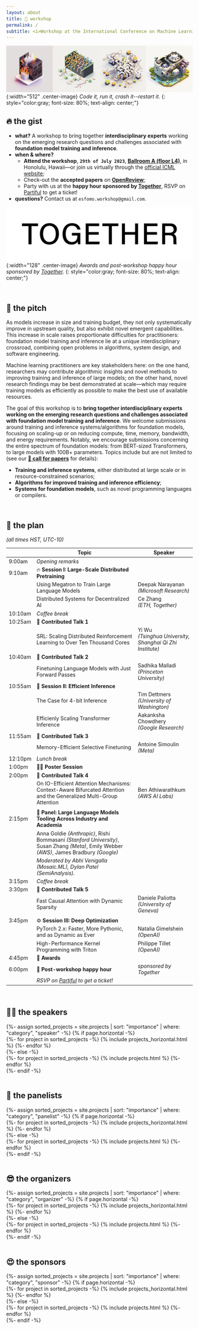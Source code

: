 ```yaml
---
layout: about
title: 🏡 workshop
permalink: /
subtitle: <i>Workshop at the International Conference on Machine Learning (ICML) 2023.</i>
---
```


![Banner](assets/img/banner.png){:width="512" .center-image}
*Code it, run it, crash it--restart it.*
{: style="color:gray; font-size: 80%; text-align: center;"}

## 🔥 the gist
* **what?** A workshop to bring together **interdisciplinary experts** working on the emerging research questions and challenges associated with **foundation model training and inference**.
* **when & where?**
  * **Attend the workshop**, **`29th of July 2023`**, **[Ballroom A (floor L4)](https://map.concept3d.com/?id=1107#!m/242756)**, in Honolulu, Hawaii—or join us virtually through the [official ICML website](https://icml.cc);
  * Check-out the **accepted papers** on **[OpenReview](https://openreview.net/group?id=ICML.cc/2023/Workshop/ES-FoMO)**;
  * Party with us at the **happy hour sponsored by [Together](https://together.ai)**, RSVP on [Partiful](https://partiful.com/e/h4AW66So2V7DOysQxNkX) to get a ticket!
* **questions?** Contact us at `esfomo.workshop@gmail.com`.
  
![Banner](assets/img/together-small.png){:width="128" .center-image}
*Awards and post-workshop happy hour sponsored by [Together](https://together.ai).*
{: style="color:gray; font-size: 80%; text-align: center;"}

<br>

## 🦾 the pitch

As models increase in size and training budget, they not only systematically improve in upstream quality, but also exhibit novel emergent capabilities. This increase in scale raises proportionate difficulties for practitioners: foundation model training and inference lie at a unique interdisciplinary crossroad, combining open problems in algorithms, system design, and software engineering. 

Machine learning practitioners are key stakeholders here: on the one hand, researchers may contribute algorithmic insights and novel methods to improving training and inference of large models; on the other hand, novel research findings may be best demonstrated at scale—which may require training models as efficiently as possible to make the best use of available resources. 

The goal of this workshop is to **bring together interdisciplinary experts working on the emerging research questions and challenges associated with foundation model training and inference**. We welcome submissions around training and inference systems/algorithms for foundation models, focusing on scaling-up or on reducing compute, time, memory, bandwidth, and energy requirements. Notably, we encourage submissions concerning the entire spectrum of foundation models: from BERT-sized Transformers, to large models with 100B+ parameters. Topics include but are not limited to (see our [**📝 call for papers**](/call/) for details): 
* **Training and inference systems**, either distributed at large scale or in resource-constrained scenarios;
* **Algorithms for improved training and inference efficiency**;
* **Systems for foundation models**, such as novel programming languages or compilers. 

<br>

## 📆 the plan
*(all times HST, UTC-10)*

|         | Topic                                                                                                                                     | Speaker                                                         |
|---------|-------------------------------------------------------------------------------------------------------------------------------------------|-----------------------------------------------------------------|
| 9:00am  | *Opening remarks*                                                                                                                         |                                                                 |
| 9:10am  | 🔥 **Session I: Large-Scale Distributed Pretraining**                                                                                     |                                                                 |
|         | Using Megatron to Train Large Language Models                                                                                             | Deepak Narayanan <br> *(Microsoft Research)*                    |
|         | Distributed Systems for Decentralized AI                                                                                                  | Ce Zhang <br> *(ETH, Together)*                                 |
| 10:10am | *Coffee break*                                                                                                                            |                                                                 |
| 10:25am | 🎤 **Contributed Talk 1**                                                                                                                 |                                                                 |
|         | SRL: Scaling Distributed Reinforcement Learning to Over Ten Thousand Cores                                                                | Yi Wu   <br> *(Tsinghua University, Shanghai Qi Zhi Institute)* |
| 10:40am | 🎤 **Contributed Talk 2**                                                                                                                 |                                                                 |
|         | Finetuning Language Models with Just Forward Passes                                                                                       | Sadhika Malladi <br> *(Princeton University)*                   |
| 10:55am | 🚀 **Session II: Efficient Inference**                                                                                                    |                                                                 |
|         | The Case for 4-bit Inference                                                                                                              | Tim Dettmers <br> *(University of Washington)*                  |
|         | Efficienly Scaling Transformer Inference                                                                                                  | Aakanksha Chowdhery <br> *(Google Research)*                    |
| 11:55am | 🎤 **Contributed Talk 3**                                                                                                                 |                                                                 |
|         | Memory-Efficient Selective Finetuning                                                                                                     | Antoine Simoulin <br> *(Meta)*                                  |
| 12:10pm | *Lunch break*                                                                                                                             |                                                                 |
| 1:00pm  | 🧑‍🎓 **Poster Session**                                                                                                                  |                                                                 |
| 2:00pm  | 🎤 **Contributed Talk 4**                                                                                                                 |                                                                 |
|         | On IO-Efficient Attention Mechanisms: Context-Aware Bifurcated Attention and the Generalized Multi-Group Attention                        | Ben Athiwarathkum<br> *(AWS AI Labs)*                           |
|         |                                                                                                                                           |                                                                 |
| 2:15pm  | 💬 **Panel: Large Language Models Tooling Across Industry and Academia**                                                                  |                                                                 |
|         | Anna Goldie *(Anthropic)*, Rishi Bommasani *(Stanford University)*, Susan Zhang *(Meta)*, Emily Webber *(AWS)*, James Bradbury *(Google)* |                                                                 |
|         | *Moderated by Abhi Venigalla (Mosaic.ML), Dylan Patel (SemiAnalysis).*                                                                    |                                                                 |
| 3:15pm  | *Coffee break*                                                                                                                            |                                                                 |
| 3:30pm  | 🎤 **Contributed Talk 5**                                                                                                                 |                                                                 |
|         | Fast Causal Attention with Dynamic Sparsity                                                                                               | Daniele Paliotta <br> *(University of Geneva)*                  |
|         |                                                                                                                                           |                                                                 |
| 3:45pm  | ⚙️ **Session III: Deep Optimization**                                                                                                     |                                                                 |
|         | PyTorch 2.x: Faster, More Pythonic, and as Dynamic as Ever                                                                                | Natalia Gimelshein <br> *(OpenAI)*                              |
|         | High-Performance Kernel Programming with Triton                                                                                           | Philippe Tillet <br> *(OpenAI)*                                 |
| 4:45pm  | 🏅 **Awards**                                                                                                                             |                                                                 |
| 6:00pm  | 🎉 **Post-workshop happy hour**                                                                                                           | *sponsored by Together*                                         |
|         | *RSVP on [Partiful](https://partiful.com/e/h4AW66So2V7DOysQxNkX) to get a ticket!*                                                          |                                                                 |


<br>

## 🧑‍🏫 the speakers

<div class="projects">
  {%- assign sorted_projects = site.projects | sort: "importance" | where: "category", "speaker" -%}
  <!-- Generate cards for each project -->
  {% if page.horizontal -%}
  <div class="container">
    <div class="row row-cols-2">
    {%- for project in sorted_projects -%}
      {% include projects_horizontal.html %}
    {%- endfor %}
    </div>
  </div>
  {%- else -%}
  <div class="grid">
    {%- for project in sorted_projects -%}
      {% include projects.html %}
    {%- endfor %}
  </div>
  {%- endif -%}
</div>

<br>

## 💬 the panelists 

<div class="projects">
  {%- assign sorted_projects = site.projects | sort: "importance" | where: "category", "panelist" -%}
  <!-- Generate cards for each project -->
  {% if page.horizontal -%}
  <div class="container">
    <div class="row row-cols-2">
    {%- for project in sorted_projects -%}
      {% include projects_horizontal.html %}
    {%- endfor %}
    </div>
  </div>
  {%- else -%}
  <div class="grid">
    {%- for project in sorted_projects -%}
      {% include projects.html %}
    {%- endfor %}
  </div>
  {%- endif -%}
</div>

<br>

## 😎 the organizers

<div class="projects">
  {%- assign sorted_projects = site.projects | sort: "importance" | where: "category", "organizer" -%}
  <!-- Generate cards for each project -->
  {% if page.horizontal -%}
  <div class="container">
    <div class="row row-cols-2">
    {%- for project in sorted_projects -%}
      {% include projects_horizontal.html %}
    {%- endfor %}
    </div>
  </div>
  {%- else -%}
  <div class="grid">
    {%- for project in sorted_projects -%}
      {% include projects.html %}
    {%- endfor %}
  </div>
  {%- endif -%}
</div>


<br>

## 😍 the sponsors 

<div class="projects">
  {%- assign sorted_projects = site.projects | sort: "importance" | where: "category", "sponsor" -%}
  <!-- Generate cards for each project -->
  {% if page.horizontal -%}
  <div class="container">
    <div class="row row-cols-2">
    {%- for project in sorted_projects -%}
      {% include projects_horizontal.html %}
    {%- endfor %}
    </div>
  </div>
  {%- else -%}
  <div class="grid">
    {%- for project in sorted_projects -%}
      {% include projects.html %}
    {%- endfor %}
  </div>
  {%- endif -%}
</div>
